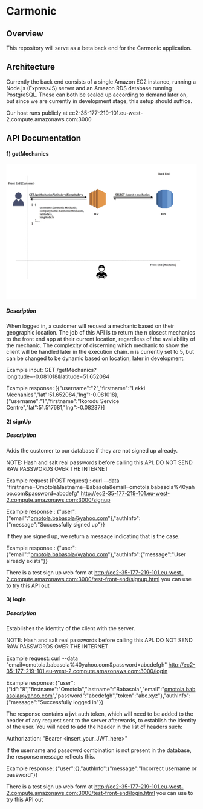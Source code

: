 # Carmonic

## Overview

This repository will serve as a beta back end for the Carmonic application. 

## Architecture

Currently the back end consists of a single Amazon EC2 instance, running a Node.js (ExpressJS) server and an Amazon RDS database running PostgreSQL. These can both be scaled up according to demand later on, but since we are currently in development stage, this setup should suffice.

Our host runs publicly at ec2-35-177-219-101.eu-west-2.compute.amazonaws.com:3000

## API Documentation

#### 1) getMechanics 

![Alt text](statics/getMechanics.jpg?raw=true "getMechanics diagram")

##### Description

When logged in, a customer will request a mechanic based on their geographic location. The job of this API is to return the n closest mechanics to the front end app at their current location, regardless of the availability of the mechanic. The complexity of discerning which mechanic to show the client will be handled later in the execution chain. n is currently set to 5, but can be changed to be dynamic based on location, later in development.

Example input: GET /getMechanics?longitude=-0.081018&latitude=51.652084

Example response: [{"username":"2","firstname":"Lekki Mechanics","lat":51.652084,"lng":-0.081018},{"username":"1","firstname":"Ikorodu Service Centre","lat":51.517681,"lng":-0.08237}]

#### 2) signUp

##### Description

Adds the customer to our database if they are not signed up already.

NOTE: Hash and salt real passwords before calling this API. DO NOT SEND RAW PASSWORDS OVER THE INTERNET

Example request (POST request) : curl --data "firstname=Omotola&lastname=Babasola&email=omotola.babasola%40yahoo.com&password=abcdefg" http://ec2-35-177-219-101.eu-west-2.compute.amazonaws.com:3000/signup

Example response : {"user":{"email":"omotola.babasola@yahoo.com"},"authInfo":{"message":"Successfully signed up"}}

If they are signed up, we return a message indicating that is the case.

Example response : {"user":{"email":"omotola.babasola@yahoo.com"},"authInfo":{"message":"User already exists"}}

There is a test sign up web form at http://ec2-35-177-219-101.eu-west-2.compute.amazonaws.com:3000/test-front-end/signup.html you can use to try this API out


#### 3) logIn

##### Description

Establishes the identity of the client with the server.

NOTE: Hash and salt real passwords before calling this API. DO NOT SEND RAW PASSWORDS OVER THE INTERNET

Example request: curl --data "email=omotola.babasola%40yahoo.com&password=abcdefgh" http://ec2-35-177-219-101.eu-west-2.compute.amazonaws.com:3000/login

Example response: {"user":{"id":"8","firstname":"Omotola","lastname":"Babasola","email":"omotola.babasola@yahoo.com","password":"abcdefgh","token":"abc.xyz"},"authInfo":{"message":"Successfully logged in"}}

The response contains a jwt auth token, which will need to be added to the header of any request sent to the server afterwards, to establish the identity of the user. You will need to add the header in the list of headers such:

Authorization: "Bearer <insert_your_JWT_here>"

If the username and passowrd combination is not present in the database, the response message reflects this.

Example response: {"user":{},"authInfo":{"message":"Incorrect username or password"}}

There is a test sign up web form at http://ec2-35-177-219-101.eu-west-2.compute.amazonaws.com:3000/test-front-end/login.html you can use to try this API out
